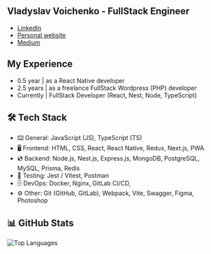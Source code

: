 ## Vladyslav Voichenko - FullStack Engineer

- [LinkedIn](https://www.linkedin.com/in/vladyslav-voichenko/)
- [Personal website](https://falloutengineer-portfolio.vercel.app/)
- [Medium](https://medium.com/@vladvoychenko)

## My Experience

- 0.5 year | as a React Native developer
- 2.5 years | as a freelance FullStack Wordpress (PHP) developer
- Currently | FullStack Developer (React, Nest, Node, TypeScript)

## 🛠️ Tech Stack

- ⌨️ General: JavaScript (JS), TypeScript (TS)
- 🖥️ Frontend: HTML, CSS, React, React Native, Redux, Next.js, PWA
- 💿 Backend: Node.js, Nest.js, Express.js, MongoDB, PostgreSQL, MySQL, Prisma, Redis
- 🧪 Testing: Jest / Vitest, Postman
- 🗄️ DevOps: Docker, Nginx, GitLab CI/CD, 
- ⚙️ Other: Git (GitHub, GitLab), Webpack, Vite, Swagger, Figma, Photoshop

## 📊 GitHub Stats

![Top Languages](https://github-readme-stats.vercel.app/api/top-langs/?username=FalloutEngineer&layout=compact&hide_border=true&theme=radical)
